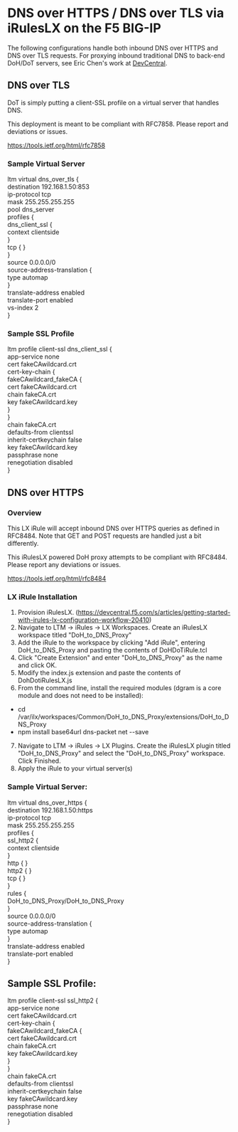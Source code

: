 # DNS over HTTPS / DNS over TLS via iRulesLX on the F5 BIG-IP

The following configurations handle both inbound DNS over HTTPS and DNS over TLS requests. For proxying inbound traditional DNS to back-end DoH/DoT servers, see Eric Chen's work at [DevCentral](https://devcentral.f5.com/s/articles/unbreaking-the-internet-and-converting-protocols-30756).

## DNS over TLS

DoT is simply putting a client-SSL profile on a virtual server that handles DNS. 

This deployment is meant to be compliant with RFC7858. Please report and deviations or issues.

https://tools.ietf.org/html/rfc7858

### Sample Virtual Server

ltm virtual dns_over_tls {  
    destination 192.168.1.50:853  
    ip-protocol tcp  
    mask 255.255.255.255  
    pool dns_server  
    profiles {  
        dns_client_ssl {  
            context clientside  
        }  
        tcp { }  
    }  
    source 0.0.0.0/0  
    source-address-translation {  
        type automap  
    }  
    translate-address enabled  
    translate-port enabled  
    vs-index 2  
}  

### Sample SSL Profile

ltm profile client-ssl dns_client_ssl {  
    app-service none  
    cert fakeCAwildcard.crt  
    cert-key-chain {  
        fakeCAwildcard_fakeCA {  
            cert fakeCAwildcard.crt  
            chain fakeCA.crt  
            key fakeCAwildcard.key  
        }  
    }  
    chain fakeCA.crt  
    defaults-from clientssl  
    inherit-certkeychain false  
    key fakeCAwildcard.key  
    passphrase none  
    renegotiation disabled  
}  

## DNS over HTTPS

### Overview

This LX iRule will accept inbound DNS over HTTPS queries as defined in RFC8484. Note that GET and POST requests are handled just a bit differently.

This iRulesLX powered DoH proxy attempts to be compliant with RFC8484. Please report any deviations or issues.

https://tools.ietf.org/html/rfc8484

### LX iRule Installation

1. Provision iRulesLX. (https://devcentral.f5.com/s/articles/getting-started-with-irules-lx-configuration-workflow-20410)
2. Navigate to LTM -> iRules -> LX Workspaces. Create an iRulesLX workspace titled "DoH_to_DNS_Proxy"
3. Add the iRule to the workspace by clicking "Add iRule", entering DoH_to_DNS_Proxy and pasting the contents of DoHDoTiRule.tcl
4. Click "Create Extension" and enter "DoH_to_DNS_Proxy" as the name and click OK.
5. Modify the index.js extension and paste the contents of DohDotiRulesLX.js
6. From the command line, install the required modules (dgram is a core module and does not need to be installed):
  - cd /var/ilx/workspaces/Common/DoH_to_DNS_Proxy/extensions/DoH_to_DNS_Proxy
  - npm install base64url dns-packet net --save
7. Navigate to LTM -> iRules -> LX Plugins. Create the iRulesLX plugin titled "DoH_to_DNS_Proxy" and select the "DoH_to_DNS_Proxy" workspace. Click Finished.
8. Apply the iRule to your virtual server(s)

### Sample Virtual Server:

ltm virtual dns_over_https {  
    destination 192.168.1.50:https  
    ip-protocol tcp  
    mask 255.255.255.255  
    profiles {  
        ssl_http2 {  
            context clientside  
        }  
        http { }  
        http2 { }  
        tcp { }  
    }  
    rules {  
        DoH_to_DNS_Proxy/DoH_to_DNS_Proxy  
    }  
    source 0.0.0.0/0  
    source-address-translation {  
        type automap  
    }  
    translate-address enabled  
    translate-port enabled  
}  

## Sample SSL Profile:

ltm profile client-ssl ssl_http2 {  
    app-service none  
    cert fakeCAwildcard.crt  
    cert-key-chain {  
        fakeCAwildcard_fakeCA {  
            cert fakeCAwildcard.crt  
            chain fakeCA.crt  
            key fakeCAwildcard.key  
        }  
    }  
    chain fakeCA.crt  
    defaults-from clientssl  
    inherit-certkeychain false  
    key fakeCAwildcard.key  
    passphrase none  
    renegotiation disabled  
}  
